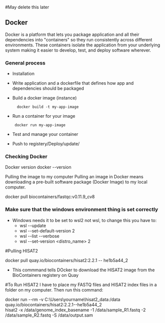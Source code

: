 #May delete this later


## Docker
Docker is a platform that lets you package application and all their dependencies into "containers" so they run consistently across different environments.
These containers isolate the application from your underlying system making it easier to develop, test, and deploy software wherever.

### General process
- Installation
- Write application and a dockerfile that defines how app and dependencies should be packaged
- Build a docker image (instance)

        docker build -t my-app-image
- Run a container for your image

       docker run my-app-image
- Test and manage your container
- Push to registery/Deploy/update/
  
### Checking Docker
Docker version
docker --version

Pulling the image to my computer
Pulling an image in Docker means downloading a pre-built software package (Docker Image) to my local computer. 

docker pull biocontainers/fastqc:v0.11.9_cv8

### Make sure that the windows environment thing is set correctly
- Windows needs it to be set to wsl2 not wsl, to change this you have to:
  - wsl --update
  - wsl --set-default-version 2
  - wsl --list --verbose
  - wsl --set-version <distro_name> 2



#Pulling HISAT2

docker pull quay.io/biocontainers/hisat2:2.2.1 -- he1b5a44_2
- This commmand tells DOcker to download the HISAT2 image from the BioContainers registery on Quay


#To Run HISAT2 I have to place my FASTQ files and HISAT2 index files in a folder on my computer. Then run this command:

docker run --rm -v C:\Users\yourname\hisat2_data:/data quay.io/biocontainers/hisat2:2.2.1--he1b5a44_2 \
hisat2 -x /data/genome_index_basename -1 /data/sample_R1.fastq -2 /data/sample_R2.fastq -S /data/output.sam



